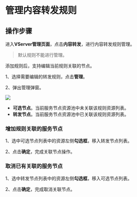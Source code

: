 

# 管理内容转发规则

## 操作步骤

进入**VServer管理页面**，点击**内容转发**，进行内容转发规则管理。

> 默认规则不能进行管理。


添加规则后，支持编辑当前规则关联的节点。

1、选择需要编辑的转发规则，点击**管理**。

2、弹出管理弹窗。


![](https://static.ucloud.cn/959493761c60402485d18b555c4e70a0.png)


* **可选节点**。当前服务节点资源池中未关联该规则资源列表。
* **转发节点**。当前服务节点资源池中已关联该规则资源列表。

### 增加规则关联的服务节点

1、选中可选节点列表中的资源左侧**勾选框**，移入转发节点列表。

2、点击**确定**，完成关联节点操作。

### 取消已有关联的服务节点

1、选中转发节点列表中的资源左侧**勾选框**，移入可选节点列表。

2、点击**确定**，完成取消关联节点。

